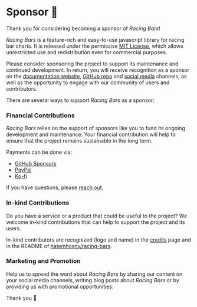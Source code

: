 # Sponsor 💚

Thank you for considering becoming a sponsor of _Racing Bars_!

_Racing Bars_ is a feature-rich and easy-to-use javascript library for racing bar charts. It is released under the permissive [MIT License](https://github.com/hatemhosny/racing-bars/blob/develop/LICENSE), which allows unrestricted use and redistribution even for commercial purposes.

Please consider sponsoring the project to support its maintenance and continued development. In return, you will receive recognition as a sponsor on the [documentation website](index.md), [GitHub repo](https://github.com/hatemhosny/racing-bars) and [social media](https://x.com/hatem_hosny_) channels, as well as the opportunity to engage with our community of users and contributors.

There are several ways to support _Racing Bars_ as a sponsor:

### Financial Contributions

_Racing Bars_ relies on the support of sponsors like you to fund its ongoing development and maintenance. Your financial contribution will help to ensure that the project remains sustainable in the long term.

Payments can be done via:

- [GitHub Sponsors](https://github.com/sponsors/hatemhosny/)
- [PayPal](https://paypal.me/hatemhosni)
- [Ko-fi](https://ko-fi.com/hatemhosny)

If you have questions, please [reach out](https://hi.new/hatem).

### In-kind Contributions

Do you have a service or a product that could be useful to the project? We welcome in-kind contributions that can help to support the project and its users.

In-kind contributors are recognized (logo and name) in the [credits](./credits.md) page and in the README of [hatemhosny/racing-bars](https://github.com/hatemhosny/racing-bars).

### Marketing and Promotion

Help us to spread the word about _Racing Bars_ by sharing our content on your social media channels, writing blog posts about _Racing Bars_ or by providing us with promotional opportunities.

Thank you 💚
